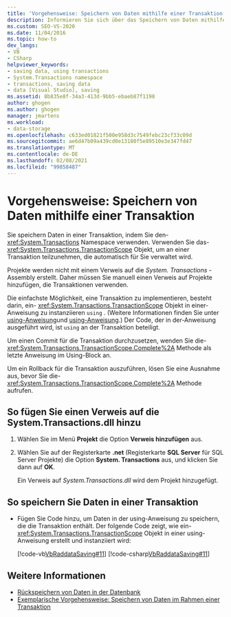 ```yaml
---
title: 'Vorgehensweise: Speichern von Daten mithilfe einer Transaktion'
description: Informieren Sie sich über das Speichern von Daten mithilfe einer Transaktion mit datasettools in Visual Studio. Sie speichern Daten in einer Transaktion, indem Sie den System. Transactions-Namespace verwenden.
ms.custom: SEO-VS-2020
ms.date: 11/04/2016
ms.topic: how-to
dev_langs:
- VB
- CSharp
helpviewer_keywords:
- saving data, using transactions
- System.Transactions namespace
- transactions, saving data
- data [Visual Studio], saving
ms.assetid: 8b835e8f-34a3-413d-9bb5-ebaeb87f1198
author: ghogen
ms.author: ghogen
manager: jmartens
ms.workload:
- data-storage
ms.openlocfilehash: c633ed01821f500e958d3c7549febc23cf33c09d
ms.sourcegitcommit: ae6d47b09a439cd0e13180f5e89510e3e347fd47
ms.translationtype: MT
ms.contentlocale: de-DE
ms.lasthandoff: 02/08/2021
ms.locfileid: "99858487"
---
```

# <a name="how-to-save-data-by-using-a-transaction"></a>Vorgehensweise: Speichern von Daten mithilfe einer Transaktion

Sie speichern Daten in einer Transaktion, indem Sie den- <xref:System.Transactions> Namespace verwenden. Verwenden Sie das- <xref:System.Transactions.TransactionScope> Objekt, um an einer Transaktion teilzunehmen, die automatisch für Sie verwaltet wird.

Projekte werden nicht mit einem Verweis auf die *System. Transactions* -Assembly erstellt. Daher müssen Sie manuell einen Verweis auf Projekte hinzufügen, die Transaktionen verwenden.

Die einfachste Möglichkeit, eine Transaktion zu implementieren, besteht darin, ein- <xref:System.Transactions.TransactionScope> Objekt in einer-Anweisung zu instanziieren `using` . (Weitere Informationen finden Sie unter [using-Anweisung](/dotnet/visual-basic/language-reference/statements/using-statement)und [using-Anweisung](/dotnet/csharp/language-reference/keywords/using-statement).) Der Code, der in der-Anweisung ausgeführt wird, ist `using` an der Transaktion beteiligt.

Um einen Commit für die Transaktion durchzusetzen, wenden Sie die- <xref:System.Transactions.TransactionScope.Complete%2A> Methode als letzte Anweisung im Using-Block an.

Um ein Rollback für die Transaktion auszuführen, lösen Sie eine Ausnahme aus, bevor Sie die- <xref:System.Transactions.TransactionScope.Complete%2A> Methode aufrufen.

## <a name="to-add-a-reference-to-the-systemtransactionsdll"></a>So fügen Sie einen Verweis auf die System.Transactions.dll hinzu

1. Wählen Sie im Menü **Projekt** die Option **Verweis hinzufügen** aus.

2. Wählen Sie auf der Registerkarte **.net** (Registerkarte **SQL Server** für SQL Server Projekte) die Option **System. Transactions** aus, und klicken Sie dann auf **OK**.

     Ein Verweis auf *System.Transactions.dll* wird dem Projekt hinzugefügt.

## <a name="to-save-data-in-a-transaction"></a>So speichern Sie Daten in einer Transaktion

- Fügen Sie Code hinzu, um Daten in der using-Anweisung zu speichern, die die Transaktion enthält. Der folgende Code zeigt, wie ein- <xref:System.Transactions.TransactionScope> Objekt in einer using-Anweisung erstellt und instanziiert wird:

     [!code-vb[VbRaddataSaving#11](../data-tools/codesnippet/VisualBasic/save-data-by-using-a-transaction_1.vb)]
     [!code-csharp[VbRaddataSaving#11](../data-tools/codesnippet/CSharp/save-data-by-using-a-transaction_1.cs)]

## <a name="see-also"></a>Weitere Informationen

- [Rückspeichern von Daten in der Datenbank](../data-tools/save-data-back-to-the-database.md)
- [Exemplarische Vorgehensweise: Speichern von Daten im Rahmen einer Transaktion](../data-tools/save-data-in-a-transaction.md)
